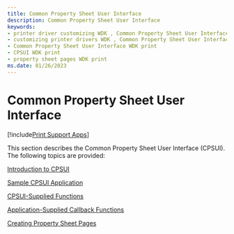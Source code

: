 ```yaml
---
title: Common Property Sheet User Interface
description: Common Property Sheet User Interface
keywords:
- printer driver customizing WDK , Common Property Sheet User Interface
- customizing printer drivers WDK , Common Property Sheet User Interface
- Common Property Sheet User Interface WDK print
- CPSUI WDK print
- property sheet pages WDK print
ms.date: 01/26/2023
---
```


# Common Property Sheet User Interface

[!include[Print Support Apps](../includes/print-support-apps.md)]

This section describes the Common Property Sheet User Interface (CPSUI). The following topics are provided:

[Introduction to CPSUI](introduction-to-cpsui.md)

[Sample CPSUI Application](sample-cpsui-application.md)

[CPSUI-Supplied Functions](cpsui-supplied-functions.md)

[Application-Supplied Callback Functions](application-supplied-callback-functions.md)

[Creating Property Sheet Pages](creating-property-sheet-pages.md)
